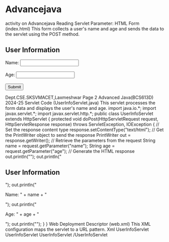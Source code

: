 # Advancejava
activity on Advancejava
Reading Servlet Parameter: 
HTML Form (index.html) 
This form collects a user's name and age and sends the data to the servlet using the POST 
method. 
<!DOCTYPE html> 
<html lang="en"> 
<head> 
<meta charset="UTF-8"> 
<title>User Information Form</title> 
</head> 
<body> 
<h2>User Information</h2> 
<form action="UserInfoServlet" method="POST"> 
<label for="name">Name:</label> 
<input type="text" id="name" name="name" required><br><br> 
<label for="age">Age:</label> 
<input type="number" id="age" name="age" required><br><br> 
<input type="submit" value="Submit"> 
</form> 
</body> 
</html> 
Dept.CSE.SKSVMACET,Laxmeshwar  
Page 2  
Advanced Java(BCS613D)                                                                                                                          
2024-25 
Servlet Code (UserInfoServlet.java) 
This servlet processes the form data and displays the user's name and age. 
import java.io.*; 
import javax.servlet.*; 
import javax.servlet.http.*; 
public class UserInfoServlet extends HttpServlet { 
protected void doPost(HttpServletRequest request, HttpServletResponse response) 
throws ServletException, IOException { 
// Set the response content type 
response.setContentType("text/html"); 
// Get the PrintWriter object to send the response 
PrintWriter out = response.getWriter(); 
// Retrieve the parameters from the request 
String name = request.getParameter("name"); 
String age = request.getParameter("age"); 
// Generate the HTML response 
out.println("<html><body>"); 
out.println("<h2>User Information</h2>"); 
out.println("<p>Name: " + name + "</p>"); 
out.println("<p>Age: " + age + "</p>"); 
out.println("</body></html>"); 
} 
} 
Web Deployment Descriptor (web.xml) 
This XML configuration maps the servlet to a URL pattern. 
Xml 
<web-app xmlns="http://java.sun.com/xml/ns/j2ee" 
xmlns:xsi="http://www.w3.org/2001/XMLSchema-instance" 
xsi:schemaLocation="http://java.sun.com/xml/ns/j2ee 
http://java.sun.com/xml/ns/j2ee/web-app_2_4.xsd" 
version="2.4"> 
<servlet> 
<servlet-name>UserInfoServlet</servlet-name> 
<servlet-class>UserInfoServlet</servlet-class> 
</servlet> 
<servlet-mapping> 
<servlet-name>UserInfoServlet</servlet-name> 
<url-pattern>/UserInfoServlet</url-pattern> 
</servlet-mapping> 
</web-app> 

